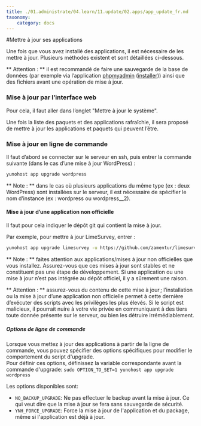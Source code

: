 ```yaml
---
title: ./01.administrate/04.learn/11.update/02.apps/app_update_fr.md
taxonomy:
    category: docs
---
```

#Mettre à jour ses applications

Une fois que vous avez installé des applications, il est nécessaire de les mettre à jour. Plusieurs méthodes existent et sont détaillées ci-dessous.

** Attention : ** il est recommandé de faire une sauvegarde de la base de données (par exemple via l’application [phpmyadmin](https://github.com/YunoHost-apps/phpmyadmin_ynh) ([installer](https://install-app.yunohost.org/?app=phpmyadmin))) ainsi que des fichiers avant une opération de mise à jour.

### Mise à jour par l’interface web
Pour cela, il faut aller dans l’onglet "Mettre à jour le système".

Une fois la liste des paquets et des applications rafraîchie, il sera proposé de mettre à jour les applications et paquets qui peuvent l’être.


### Mise à jour en ligne de commande
Il faut d’abord se connecter sur le serveur en ssh, puis entrer la commande suivante (dans le cas d’une mise à jour WordPress) :
```bash
yunohost app upgrade wordpress
```
** Note : ** dans le cas où plusieurs applications du même type (ex : deux WordPress) sont installées sur le serveur, il est nécessaire de spécifier le nom d’instance (ex : wordpress ou wordpress__2).

#### Mise à jour d’une application non officielle
Il faut pour cela indiquer le dépôt git qui contient la mise à jour. 

Par exemple, pour mettre à jour LimeSurvey, entrer :
```bash
yunohost app upgrade limesurvey -u https://github.com/zamentur/limesurvey_ynh
```

** Note : ** faites attention aux applications/mises à jour non officielles que vous installez. Assurez-vous que ces mises à jour sont stables et ne constituent pas une étape de développement. Si une application ou une mise à jour n’est pas intégrée au dépôt officiel, il y a sûrement une raison.

** Attention : ** assurez-vous du contenu de cette mise à jour ; l’installation ou la mise à jour d’une application non officielle permet à cette dernière d’exécuter des scripts avec les privilèges les plus élevés. Si le script est malicieux, il pourrait nuire à votre vie privée en communiquant à des tiers toute donnée présente sur le serveur, ou bien les détruire irrémédiablement.

##### Options de ligne de commande

Lorsque vous mettez à jour des applications à partir de la ligne de commande, vous pouvez spécifier des options spécifiques pour modifier le comportement du script d'upgrade.  
Pour définir ces options, définissez la variable correspondante avant la commande d'upgrade: `sudo OPTION_TO_SET=1 yunohost app upgrade wordpress`

Les options disponibles sont:
- `NO_BACKUP_UPGRADE`: Ne pas effectuer le backup avant la mise à jour. Ce qui veut dire que la mise à jour se fera sans sauvegarde de sécurité.
- `YNH_FORCE_UPGRADE`: Force la mise à jour de l'application et du package, même si l'application est déjà à jour.

